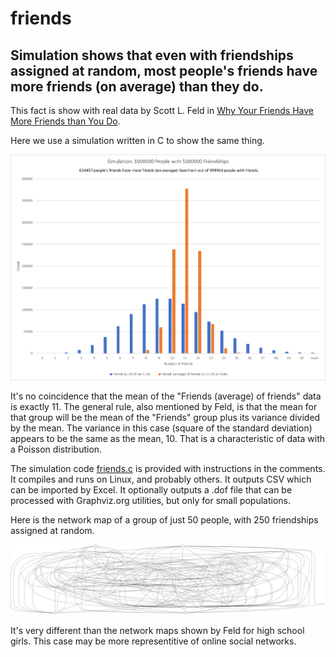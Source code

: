 # friends
## Simulation shows that even with friendships assigned at random, most people's friends have more friends (on average) than they do.
This fact is show with real data by Scott L. Feld in [Why Your Friends Have More Friends than You Do](https://fermatslibrary.com/s/why-your-friends-have-more-friends-than-you-do#email-newsletter).

Here we use a simulation written in C to show the same thing.

![Simulation Results](simulation_results.png)

It's no coincidence that the mean of the "Friends (average) of friends" data is exactly 11. The general rule, also mentioned by Feld, is that the mean for that group will be the mean of the "Friends" group plus its variance divided by the mean. The variance in this case (square of the standard deviation) appears to be the same as the mean, 10. That is a characteristic of data with a Poisson distribution.

The simulation code [friends.c](friends.c) is provided with instructions in the comments. It compiles and runs on Linux, and probably others. It outputs CSV which can be imported by Excel. It optionally outputs a .dof file that can be processed with Graphviz.org utilities, but only for small populations.

Here is the network map of a group of just 50 people, with 250 friendships assigned at random.

![Friendship network](friends_dot.png)

It's very different than the network maps shown by Feld for high school girls. This case may be more representitive of online social networks.
